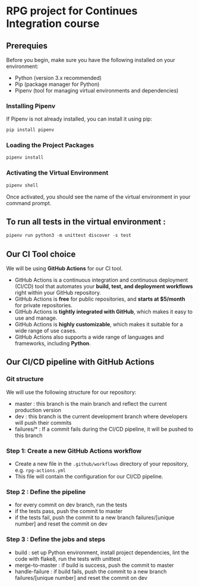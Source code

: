 # RPG project for Continues Integration course

## Prerequies

Before you begin, make sure you have the following installed on your environment:

- Python (version 3.x recommended)
- Pip (package manager for Python)
- Pipenv (tool for managing virtual environments and dependencies)

### Installing Pipenv

If Pipenv is not already installed, you can install it using pip:

```bash
pip install pipenv
```

### Loading the Project Packages

```bash
pipenv install
```

### Activating the Virtual Environment

```bash
pipenv shell
```

Once activated, you should see the name of the virtual environment in your command prompt.

## To run all tests in the virtual environment :

```python
pipenv run python3 -m unittest discover -s test
```

## Our CI Tool choice

We will be using **GitHub Actions** for our CI tool.

- GitHub Actions is a continuous integration and continuous deployment (CI/CD) tool that automates your **build, test, and deployment workflows** right within your GitHub repository.
- GitHub Actions is **free** for public repositories, and **starts at $5/month** for private repositories.
- GitHub Actions is **tightly integrated with GitHub**, which makes it easy to use and manage.
- GitHub Actions is **highly customizable**, which makes it suitable for a wide range of use cases.
- GitHub Actions also supports a wide range of languages and frameworks, including **Python**.

## Our CI/CD pipeline with GitHub Actions

### Git structure

We will use the following structure for our repository:

- master : this branch is the main branch and reflect the current production version
- dev : this branch is the current development branch where developers will push their commits
- failures/\* : If a commit fails during the CI/CD pipeline, it will be pushed to this branch

### Step 1: Create a new GitHub Actions workflow

- Create a new file in the `.github/workflows` directory of your repository, e.g. `rpg-actions.yml`
- This file will contain the configuration for our CI/CD pipeline.

### Step 2 : Define the pipeline

- for every commit on dev branch, run the tests
- if the tests pass, push the commit to master
- if the tests fail, push the commit to a new branch failures/[unique number] and reset the commit on dev

### Step 3 : Define the jobs and steps

- build : set up Python environment, install project dependencies, lint the code with flake8, run the tests with unittest
- merge-to-master : if build is success, push the commit to master
- handle-failure : if build fails, push the commit to a new branch failures/[unique number] and reset the commit on dev
